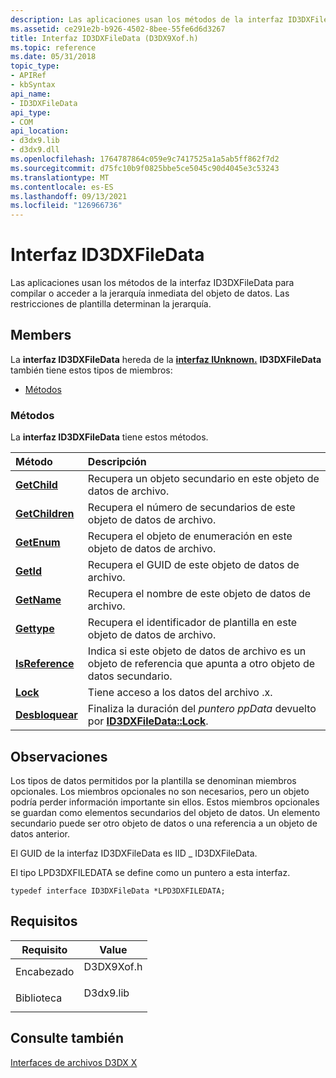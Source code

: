 ```yaml
---
description: Las aplicaciones usan los métodos de la interfaz ID3DXFileData para compilar o acceder a la jerarquía inmediata del objeto de datos. Las restricciones de plantilla determinan la jerarquía.
ms.assetid: ce291e2b-b926-4502-8bee-55fe6d6d3267
title: Interfaz ID3DXFileData (D3DX9Xof.h)
ms.topic: reference
ms.date: 05/31/2018
topic_type:
- APIRef
- kbSyntax
api_name:
- ID3DXFileData
api_type:
- COM
api_location:
- d3dx9.lib
- d3dx9.dll
ms.openlocfilehash: 1764787864c059e9c7417525a1a5ab5ff862f7d2
ms.sourcegitcommit: d75fc10b9f0825bbe5ce5045c90d4045e3c53243
ms.translationtype: MT
ms.contentlocale: es-ES
ms.lasthandoff: 09/13/2021
ms.locfileid: "126966736"
---
```

# <a name="id3dxfiledata-interface"></a>Interfaz ID3DXFileData

Las aplicaciones usan los métodos de la interfaz ID3DXFileData para compilar o acceder a la jerarquía inmediata del objeto de datos. Las restricciones de plantilla determinan la jerarquía.

## <a name="members"></a>Members

La **interfaz ID3DXFileData** hereda de la [**interfaz IUnknown.**](/windows/win32/api/unknwn/nn-unknwn-iunknown) **ID3DXFileData** también tiene estos tipos de miembros:

-   [Métodos](#methods)

### <a name="methods"></a>Métodos

La **interfaz ID3DXFileData** tiene estos métodos.



| Método                                            | Descripción                                                                                                          |
|:--------------------------------------------------|:---------------------------------------------------------------------------------------------------------------------|
| [**GetChild**](id3dxfiledata--getchild.md)       | Recupera un objeto secundario en este objeto de datos de archivo.<br/>                                                        |
| [**GetChildren**](id3dxfiledata--getchildren.md) | Recupera el número de secundarios de este objeto de datos de archivo.<br/>                                                |
| [**GetEnum**](id3dxfiledata--getenum.md)         | Recupera el objeto de enumeración en este objeto de datos de archivo.<br/>                                                |
| [**GetId**](id3dxfiledata--getid.md)             | Recupera el GUID de este objeto de datos de archivo.<br/>                                                              |
| [**GetName**](id3dxfiledata--getname.md)         | Recupera el nombre de este objeto de datos de archivo.<br/>                                                              |
| [**Gettype**](id3dxfiledata--gettype.md)         | Recupera el identificador de plantilla en este objeto de datos de archivo.<br/>                                                       |
| [**IsReference**](id3dxfiledata--isreference.md) | Indica si este objeto de datos de archivo es un objeto de referencia que apunta a otro objeto de datos secundario.<br/>   |
| [**Lock**](id3dxfiledata--lock.md)               | Tiene acceso a los datos del archivo .x.<br/>                                                                                |
| [**Desbloquear**](id3dxfiledata--unlock.md)           | Finaliza la duración del *puntero ppData* devuelto por [**ID3DXFileData::Lock**](id3dxfiledata--lock.md).<br/> |



 

## <a name="remarks"></a>Observaciones

Los tipos de datos permitidos por la plantilla se denominan miembros opcionales. Los miembros opcionales no son necesarios, pero un objeto podría perder información importante sin ellos. Estos miembros opcionales se guardan como elementos secundarios del objeto de datos. Un elemento secundario puede ser otro objeto de datos o una referencia a un objeto de datos anterior.

El GUID de la interfaz ID3DXFileData es IID \_ ID3DXFileData.

El tipo LPD3DXFILEDATA se define como un puntero a esta interfaz.


```
typedef interface ID3DXFileData *LPD3DXFILEDATA;
```



## <a name="requirements"></a>Requisitos



| Requisito | Value |
|--------------------|---------------------------------------------------------------------------------------|
| Encabezado<br/>  | <dl> <dt>D3DX9Xof.h</dt> </dl> |
| Biblioteca<br/> | <dl> <dt>D3dx9.lib</dt> </dl>  |



## <a name="see-also"></a>Consulte también

<dl> <dt>

[Interfaces de archivos D3DX X](dx9-graphics-reference-d3dx-x-file-interfaces.md)
</dt> </dl>

 

 
